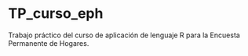 # TP_curso_eph
Trabajo práctico del curso de aplicación de lenguaje R para la Encuesta Permanente de Hogares.
